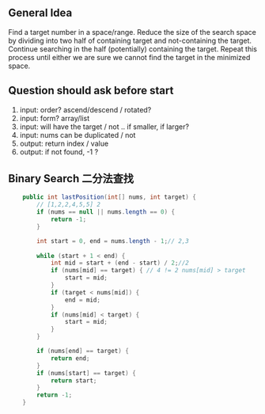 ## General Idea
Find a target number in a space/range. Reduce the size of the search space by dividing into two half of containing target and not-containing the target. Continue searching in the half (potentially) containing the target. Repeat this process until either we are sure we cannot find the target in the minimized space.

## Question should ask before start
1. input: order? ascend/descend / rotated?
2. input: form? array/list
3. input: will have the target / not .. if smaller, if larger?
4. input: nums can be duplicated / not
5. output: return index / value
6. output: if not found, -1 ?


## Binary Search 二分法查找
```java
    public int lastPosition(int[] nums, int target) {
        // [1,2,2,4,5,5] 2
        if (nums == null || nums.length == 0) {
            return -1;
        }

        int start = 0, end = nums.length - 1;// 2,3
        
        while (start + 1 < end) {
            int mid = start + (end - start) / 2;//2
            if (nums[mid] == target) { // 4 != 2 nums[mid] > target
                start = mid;
            }
            if (target < nums[mid]) {
                end = mid;
            }
            if (nums[mid] < target) {
                start = mid;
            }
        }

        if (nums[end] == target) {
            return end;
        }
        if (nums[start] == target) {
            return start;
        }
        return -1;
    }
```
